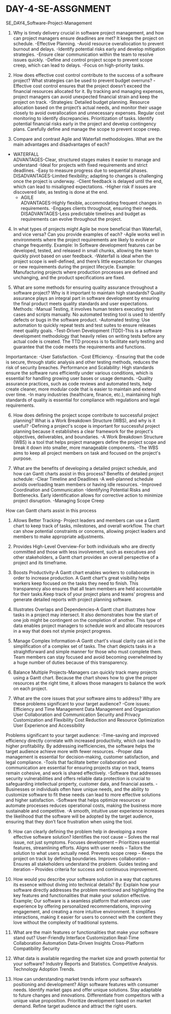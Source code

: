 # DAY-4-SE-ASSGNMENT

SE_DAY4_Software-Project-Management

1.  Why is timely delivery crucial in software project management, and how can project managers ensure deadlines are met?
It keeps the project on schedule.
  -Effective Planning.
  -Avoid resource overallocation to prevent burnout and delays.
  -Identify potential risks early and develop mitigation strategies.
  -Ensure clear communication within the team to resolve issues quickly.
  -Define and control project scope to prevent scope creep, which can lead to delays.
  -Focus on high-priority tasks.

2.  How does effective cost control contribute to the success of a software project? What strategies can be used to prevent budget overruns?
  -Effective cost control ensures that the project doesn’t exceed the financial resources allocated for it. By tracking and managing expenses, project managers can avoid unexpected financial strain and keep the project on track.
  -Strategies:
    Detailed budget planning.
    Resource allocation based on the project’s actual needs, and monitor their usage closely to avoid overallocation and unnecessary expenses.
    Regular cost monitoring to identify discrepancies.
    Prioritization of tasks.
    Identify potential financial risks early in the project and develop contingency plans.
    Carefully define and manage the scope to prevent scope creep.

3.  Compare and contrast Agile and Waterfall methodologies. What are the main advantages and disadvantages of each?
- WATERFALL          
    ADVANTAGES-Clear, structured stages makes it easier to manage and understand
              -Ideal for projects with fixed requirements and strict deadlines.
              -Easy to measure progress due to sequential phases.
    DISADVANTAGES-Limited flexibility; adapting to changes is challenging once the project is underway.
                -Client feedback is delayed until the end, which can lead to misaligned expectations.
                -Higher risk if issues are discovered late, as testing is done at the end.
  - AGILE          
    ADVANTAGES-Highly flexible, accommodating frequent changes in requirements.
              -Engages clients throughout, ensuring their needs.
    DISADVANTAGES-Less predictable timelines and budget as requirements can evolve throughout the project.
               
4.  In what types of projects might Agile be more beneficial than Waterfall, and vice versa? Can you provide examples of each?
   -Agile works well in environments where the project requirements are likely to evolve or change frequently.
   Example: In Software development features can be developed, tested, and released in small chunks, allowing the team to quickly pivot based on user feedback.
  -Waterfall is ideal when the project scope is well-defined, and there’s little expectation for changes or new requirements during the project lifecycle.
  Example: Manufacturing projects where production processes are defined and unchanging, and the product specifications are fixed.

5.  What are some methods for ensuring quality assurance throughout a software project? Why is it important to maintain high standards?
Quality assurance plays an integral part in software development by ensuring the final product meets quality standards and user expectations.
Methods:
-Manual Testing, it involves human testers executing test cases and scripts manually. No automated testing tool is used to identify defects or bugs in the software product.
-Automated testing: Use automation to quickly repeat tests and test suites to ensure releases meet quality goals. 
-Test-Driven Development (TDD)-This is a software development methodology that heavily relies on writing tests before any actual code is created. The TTD process is to facilitate early testing and guarantee that the code meets the requirements and functions.

Importantance:
-User Satisfaction.
-Cost Efficiency.
-Ensuring that the code is secure, through static analysis and other testing methods, reduces the risk of security breaches.
Performance and Scalability: High standards ensure the software runs efficiently under various conditions, which is essential for handling growing user bases or usage demands.
-Quality assurance practices, such as code reviews and automated tests, help create cleaner, more modular code that is easier to maintain and extend over time.
-In many industries (healthcare, finance, etc.), maintaining high standards of quality is essential for compliance with regulations and legal requirements.

6.  How does defining the project scope contribute to successful project planning? What is a Work Breakdown Structure (WBS), and why is it useful?
-Defining a project's scope is important for successful project planning because it establishes a clear framework for the project's objectives, deliverables, and boundaries. -A Work Breakdown Structure (WBS) is a tool that helps project managers define the project scope and break it down into smaller, more manageable components.
-The WBS aims to keep all project members on task and focused on the project's purpose.

7.  What are the benefits of developing a detailed project schedule, and how can Gantt charts assist in this process?
Benefits of detailed project schedule:
-Clear Timeline and Deadlines
-A well-planned schedule avoids overloading team members or having idle resources.
-Improved Coordination and Communication
-Identifying Potential Risks and Bottlenecks. Early identification allows for corrective action to minimize project disruption.
-Managing Scope Creep

How can Gantt charts assist in this process
1. Allows Better Tracking- Project leaders and members can use a Gantt chart to keep track of tasks, milestones, and overall workflow. The chart can show potential constraints or concerns, allowing project leaders and members to make appropriate adjustments.
2. Provides High-Level Overview-For both individuals who are directly committed and those with less involvement, such as executives and other stakeholders, a Gantt chart provides an overall perspective of a project and its timeframe.
3. Boosts Productivity-A Gantt chart enables workers to collaborate in order to increase production. A Gantt chart's great visibility helps workers keep focused on the tasks they need to finish. This transparency also ensures that all team members are held accountable for their tasks.Keep track of your project plans and teams' progress and generate detailed reports with project planning software.
4. Illustrates Overlaps and Dependencies-A Gantt chart illustrates how tasks in a project may intersect. It also demonstrates how the start of one job might be contingent on the completion of another. This type of data enables project managers to schedule work and allocate resources in a way that does not stymie project progress.
5. Manage Complex Information-A Gantt chart's visual clarity can aid in the simplification of a complex set of tasks. The chart depicts tasks in a straightforward and simple manner for those who must complete them. Team members can stay focused and avoid becoming overwhelmed by a huge number of duties because of this transparency.
6. Balance Multiple Projects-Managers can quickly track many projects using a Gantt chart. Because the chart shows how to give the proper resources at the right time, it allows those managers to balance the work on each project.
  
8.  What are the core issues that your software aims to address? Why are these problems significant to your target audience?
-Core issues:
Efficiency and Time Management
Data Management and Organization
User Collaboration and Communication
Security and Privacy
Customization and Flexibility
Cost Reduction and Resource Optimization
User Experience and Accessibility

Problems significant to your target audience:
-Time-saving and improved efficiency directly correlate with increased productivity, which can lead to higher profitability. By addressing inefficiencies, the software helps the target audience achieve more with fewer resources.
-Proper data management is essential for decision-making, customer satisfaction, and legal compliance. 
-Tools that facilitate better collaboration and communication are essential for ensuring projects stay on track, teams remain cohesive, and work is shared effectively.
-Software that addresses security vulnerabilities and offers reliable data protection is crucial to safeguarding intellectual property, customer data, and financial assets.
-Businesses or individuals often have unique needs, and the ability to customize software to fit these needs can lead to more effective solutions and higher satisfaction.
-Software that helps optimize resources or automate processes reduces operational costs, making the business more sustainable and competitive.
-A smooth, intuitive user experience increases the likelihood that the software will be adopted by the target audience, ensuring that they don’t face frustration when using the tool.

9.  How can clearly defining the problem help in developing a more effective software solution?
Identifies the root cause – Solves the real issue, not just symptoms.
Focuses development – Prioritizes essential features, streamlining efforts.
Aligns with user needs – Tailors the solution to what users actually need.
Prevents scope creep – Keeps the project on track by defining boundaries.
Improves collaboration – Ensures all stakeholders understand the problem.
Guides testing and iteration – Provides criteria for success and continuous improvement.

10. How would you describe your software solution in a way that captures its essence without diving into technical details?
By: Explain how your software directly addresses the problem mentioned and highlighting the key features and functionalities that make your solution effective.
Example; Our software is a seamless platform that enhances user experience by offering personalized recommendations, improving engagement, and creating a more intuitive environment. It simplifies interactions, making it easier for users to connect with the content they love without the complexity of traditional systems.
    
11.  What are the main features or functionalities that make your software stand out?
User-Friendly Interface
Customization
Real-Time Collaboration
Automation
Data-Driven Insights
Cross-Platform Compatibility
Security

12.  What data is available regarding the market size and growth potential for your software?
Industry Reports and Statistics.
Competitive Analysis.
Technology Adoption Trends.

13.  How can understanding market trends inform your software’s positioning and development?
Align software features with consumer needs.
Identify market gaps and offer unique solutions.
Stay adaptable to future changes and innovations.
Differentiate from competitors with a unique value proposition.
Prioritize development based on market demand.
Refine target audience and attract the right users.
